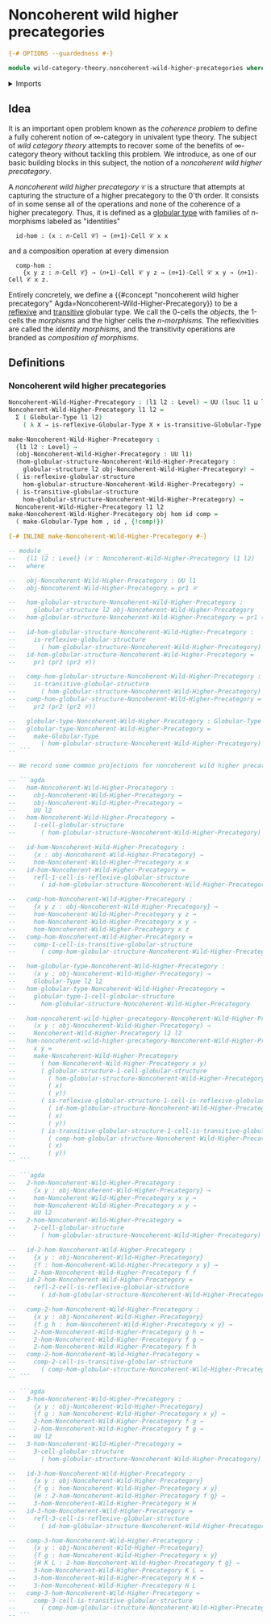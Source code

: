 # Noncoherent wild higher precategories

```agda
{-# OPTIONS --guardedness #-}

module wild-category-theory.noncoherent-wild-higher-precategories where
```

<details><summary>Imports</summary>

```agda
open import category-theory.precategories

open import foundation.action-on-identifications-binary-functions
open import foundation.cartesian-product-types
open import foundation.dependent-pair-types
open import foundation.function-types
open import foundation.homotopies
open import foundation.identity-types
open import foundation.sets
open import foundation.strictly-involutive-identity-types
open import foundation.universe-levels

open import structured-types.globular-types
open import structured-types.reflexive-globular-types
open import structured-types.transitive-globular-types
```

</details>

## Idea

It is an important open problem known as the _coherence problem_ to define a
fully coherent notion of $∞$-category in univalent type theory. The subject of
_wild category theory_ attempts to recover some of the benefits of $∞$-category
theory without tackling this problem. We introduce, as one of our basic building
blocks in this subject, the notion of a _noncoherent wild higher precategory_.

A _noncoherent wild higher precategory_ `𝒞` is a structure that attempts at
capturing the structure of a higher precategory to the $0$'th order. It consists
of in some sense all of the operations and none of the coherence of a higher
precategory. Thus, it is defined as a
[globular type](structured-types.globular-types.md) with families of
$n$-morphisms labeled as "identities"

```text
  id-hom : (x : 𝑛-Cell 𝒞) → (𝑛+1)-Cell 𝒞 x x
```

and a composition operation at every dimension

```text
  comp-hom :
    {x y z : 𝑛-Cell 𝒞} → (𝑛+1)-Cell 𝒞 y z → (𝑛+1)-Cell 𝒞 x y → (𝑛+1)-Cell 𝒞 x z.
```

Entirely concretely, we define a
{{#concept "noncoherent wild higher precategory" Agda=Noncoherent-Wild-Higher-Precategory}}
to be a [reflexive](structured-types.reflexive-globular-types.md) and
[transitive](structured-types.transitive-globular-types.md) globular type. We
call the 0-cells the _objects_, the 1-cells the _morphisms_ and the higher cells
the _$n$-morphisms_. The reflexivities are called the _identity morphisms_, and
the transitivity operations are branded as _composition of morphisms_.

## Definitions

### Noncoherent wild higher precategories

```agda
Noncoherent-Wild-Higher-Precategory : (l1 l2 : Level) → UU (lsuc l1 ⊔ lsuc l2)
Noncoherent-Wild-Higher-Precategory l1 l2 =
  Σ ( Globular-Type l1 l2)
    ( λ X → is-reflexive-Globular-Type X × is-transitive-Globular-Type X)

make-Noncoherent-Wild-Higher-Precategory :
  {l1 l2 : Level} →
  (obj-Noncoherent-Wild-Higher-Precategory : UU l1)
  (hom-globular-structure-Noncoherent-Wild-Higher-Precategory :
    globular-structure l2 obj-Noncoherent-Wild-Higher-Precategory) →
  ( is-reflexive-globular-structure
    hom-globular-structure-Noncoherent-Wild-Higher-Precategory) →
  ( is-transitive-globular-structure
    hom-globular-structure-Noncoherent-Wild-Higher-Precategory) →
  Noncoherent-Wild-Higher-Precategory l1 l2
make-Noncoherent-Wild-Higher-Precategory obj hom id comp =
  ( make-Globular-Type hom , id , {!comp!})

{-# INLINE make-Noncoherent-Wild-Higher-Precategory #-}

-- module _
--   {l1 l2 : Level} (𝒞 : Noncoherent-Wild-Higher-Precategory l1 l2)
--   where

--   obj-Noncoherent-Wild-Higher-Precategory : UU l1
--   obj-Noncoherent-Wild-Higher-Precategory = pr1 𝒞

--   hom-globular-structure-Noncoherent-Wild-Higher-Precategory :
--     globular-structure l2 obj-Noncoherent-Wild-Higher-Precategory
--   hom-globular-structure-Noncoherent-Wild-Higher-Precategory = pr1 (pr2 𝒞)

--   id-hom-globular-structure-Noncoherent-Wild-Higher-Precategory :
--     is-reflexive-globular-structure
--       ( hom-globular-structure-Noncoherent-Wild-Higher-Precategory)
--   id-hom-globular-structure-Noncoherent-Wild-Higher-Precategory =
--     pr1 (pr2 (pr2 𝒞))

--   comp-hom-globular-structure-Noncoherent-Wild-Higher-Precategory :
--     is-transitive-globular-structure
--       ( hom-globular-structure-Noncoherent-Wild-Higher-Precategory)
--   comp-hom-globular-structure-Noncoherent-Wild-Higher-Precategory =
--     pr2 (pr2 (pr2 𝒞))

--   globular-type-Noncoherent-Wild-Higher-Precategory : Globular-Type l1 l2
--   globular-type-Noncoherent-Wild-Higher-Precategory =
--     make-Globular-Type
--       ( hom-globular-structure-Noncoherent-Wild-Higher-Precategory)
-- ```

-- We record some common projections for noncoherent wild higher precategories.

-- ```agda
--   hom-Noncoherent-Wild-Higher-Precategory :
--     obj-Noncoherent-Wild-Higher-Precategory →
--     obj-Noncoherent-Wild-Higher-Precategory →
--     UU l2
--   hom-Noncoherent-Wild-Higher-Precategory =
--     1-cell-globular-structure
--       ( hom-globular-structure-Noncoherent-Wild-Higher-Precategory)

--   id-hom-Noncoherent-Wild-Higher-Precategory :
--     {x : obj-Noncoherent-Wild-Higher-Precategory} →
--     hom-Noncoherent-Wild-Higher-Precategory x x
--   id-hom-Noncoherent-Wild-Higher-Precategory =
--     refl-1-cell-is-reflexive-globular-structure
--       ( id-hom-globular-structure-Noncoherent-Wild-Higher-Precategory)

--   comp-hom-Noncoherent-Wild-Higher-Precategory :
--     {x y z : obj-Noncoherent-Wild-Higher-Precategory} →
--     hom-Noncoherent-Wild-Higher-Precategory y z →
--     hom-Noncoherent-Wild-Higher-Precategory x y →
--     hom-Noncoherent-Wild-Higher-Precategory x z
--   comp-hom-Noncoherent-Wild-Higher-Precategory =
--     comp-1-cell-is-transitive-globular-structure
--       ( comp-hom-globular-structure-Noncoherent-Wild-Higher-Precategory)

--   hom-globular-type-Noncoherent-Wild-Higher-Precategory :
--     (x y : obj-Noncoherent-Wild-Higher-Precategory) →
--     Globular-Type l2 l2
--   hom-globular-type-Noncoherent-Wild-Higher-Precategory =
--     globular-type-1-cell-globular-structure
--       hom-globular-structure-Noncoherent-Wild-Higher-Precategory

--   hom-noncoherent-wild-higher-precategory-Noncoherent-Wild-Higher-Precategory :
--     (x y : obj-Noncoherent-Wild-Higher-Precategory) →
--     Noncoherent-Wild-Higher-Precategory l2 l2
--   hom-noncoherent-wild-higher-precategory-Noncoherent-Wild-Higher-Precategory
--     x y =
--     make-Noncoherent-Wild-Higher-Precategory
--       ( hom-Noncoherent-Wild-Higher-Precategory x y)
--       ( globular-structure-1-cell-globular-structure
--         ( hom-globular-structure-Noncoherent-Wild-Higher-Precategory)
--         ( x)
--         ( y))
--       ( is-reflexive-globular-structure-1-cell-is-reflexive-globular-structure
--         ( id-hom-globular-structure-Noncoherent-Wild-Higher-Precategory)
--         ( x)
--         ( y))
--       ( is-transitive-globular-structure-1-cell-is-transitive-globular-structure
--         ( comp-hom-globular-structure-Noncoherent-Wild-Higher-Precategory)
--         ( x)
--         ( y))
-- ```

-- ```agda
--   2-hom-Noncoherent-Wild-Higher-Precategory :
--     {x y : obj-Noncoherent-Wild-Higher-Precategory} →
--     hom-Noncoherent-Wild-Higher-Precategory x y →
--     hom-Noncoherent-Wild-Higher-Precategory x y →
--     UU l2
--   2-hom-Noncoherent-Wild-Higher-Precategory =
--     2-cell-globular-structure
--       ( hom-globular-structure-Noncoherent-Wild-Higher-Precategory)

--   id-2-hom-Noncoherent-Wild-Higher-Precategory :
--     {x y : obj-Noncoherent-Wild-Higher-Precategory}
--     {f : hom-Noncoherent-Wild-Higher-Precategory x y} →
--     2-hom-Noncoherent-Wild-Higher-Precategory f f
--   id-2-hom-Noncoherent-Wild-Higher-Precategory =
--     refl-2-cell-is-reflexive-globular-structure
--       ( id-hom-globular-structure-Noncoherent-Wild-Higher-Precategory)

--   comp-2-hom-Noncoherent-Wild-Higher-Precategory :
--     {x y : obj-Noncoherent-Wild-Higher-Precategory}
--     {f g h : hom-Noncoherent-Wild-Higher-Precategory x y} →
--     2-hom-Noncoherent-Wild-Higher-Precategory g h →
--     2-hom-Noncoherent-Wild-Higher-Precategory f g →
--     2-hom-Noncoherent-Wild-Higher-Precategory f h
--   comp-2-hom-Noncoherent-Wild-Higher-Precategory =
--     comp-2-cell-is-transitive-globular-structure
--       ( comp-hom-globular-structure-Noncoherent-Wild-Higher-Precategory)
-- ```

-- ```agda
--   3-hom-Noncoherent-Wild-Higher-Precategory :
--     {x y : obj-Noncoherent-Wild-Higher-Precategory}
--     {f g : hom-Noncoherent-Wild-Higher-Precategory x y} →
--     2-hom-Noncoherent-Wild-Higher-Precategory f g →
--     2-hom-Noncoherent-Wild-Higher-Precategory f g →
--     UU l2
--   3-hom-Noncoherent-Wild-Higher-Precategory =
--     3-cell-globular-structure
--       ( hom-globular-structure-Noncoherent-Wild-Higher-Precategory)

--   id-3-hom-Noncoherent-Wild-Higher-Precategory :
--     {x y : obj-Noncoherent-Wild-Higher-Precategory}
--     {f g : hom-Noncoherent-Wild-Higher-Precategory x y}
--     {H : 2-hom-Noncoherent-Wild-Higher-Precategory f g} →
--     3-hom-Noncoherent-Wild-Higher-Precategory H H
--   id-3-hom-Noncoherent-Wild-Higher-Precategory =
--     refl-3-cell-is-reflexive-globular-structure
--       ( id-hom-globular-structure-Noncoherent-Wild-Higher-Precategory)

--   comp-3-hom-Noncoherent-Wild-Higher-Precategory :
--     {x y : obj-Noncoherent-Wild-Higher-Precategory}
--     {f g : hom-Noncoherent-Wild-Higher-Precategory x y}
--     {H K L : 2-hom-Noncoherent-Wild-Higher-Precategory f g} →
--     3-hom-Noncoherent-Wild-Higher-Precategory K L →
--     3-hom-Noncoherent-Wild-Higher-Precategory H K →
--     3-hom-Noncoherent-Wild-Higher-Precategory H L
--   comp-3-hom-Noncoherent-Wild-Higher-Precategory =
--     comp-3-cell-is-transitive-globular-structure
--       ( comp-hom-globular-structure-Noncoherent-Wild-Higher-Precategory)
-- ```
